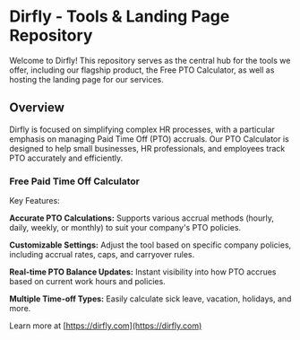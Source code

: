 # Dirfly - Tools & Landing Page Repository
Welcome to Dirfly! This repository serves as the central hub for the tools we offer, including our flagship product, the Free PTO Calculator, as well as hosting the landing page for our services.

## Overview
Dirfly is focused on simplifying complex HR processes, with a particular emphasis on managing Paid Time Off (PTO) accruals. Our PTO Calculator is designed to help small businesses, HR professionals, and employees track PTO accurately and efficiently.

### Free Paid Time Off Calculator
Key Features:

**Accurate PTO Calculations:** Supports various accrual methods (hourly, daily, weekly, or monthly) to suit your company's PTO policies.

**Customizable Settings:** Adjust the tool based on specific company policies, including accrual rates, caps, and carryover rules.

**Real-time PTO Balance Updates:** Instant visibility into how PTO accrues based on current work hours and policies.

**Multiple Time-off Types:** Easily calculate sick leave, vacation, holidays, and more.

Learn more at [https://dirfly.com](https://dirfly.com)
